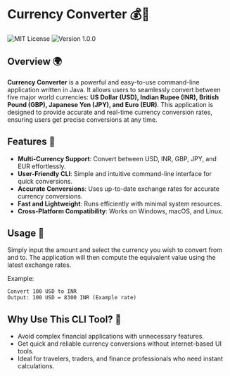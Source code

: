 # Currency Converter 💰💱

![MIT License](https://img.shields.io/badge/License-MIT-green.svg)
![Version 1.0.0](https://img.shields.io/badge/Version-1.0.0-blue.svg)

## Overview 🌍

**Currency Converter** is a powerful and easy-to-use command-line application written in Java. It allows users to seamlessly convert between five major world currencies: **US Dollar (USD), Indian Rupee (INR), British Pound (GBP), Japanese Yen (JPY), and Euro (EUR)**. This application is designed to provide accurate and real-time currency conversion rates, ensuring users get precise conversions at any time.

## Features 🚀

- **Multi-Currency Support**: Convert between USD, INR, GBP, JPY, and EUR effortlessly.
- **User-Friendly CLI**: Simple and intuitive command-line interface for quick conversions.
- **Accurate Conversions**: Uses up-to-date exchange rates for accurate currency conversions.
- **Fast and Lightweight**: Runs efficiently with minimal system resources.
- **Cross-Platform Compatibility**: Works on Windows, macOS, and Linux.

## Usage 📌

Simply input the amount and select the currency you wish to convert from and to. The application will then compute the equivalent value using the latest exchange rates.

Example:
```
Convert 100 USD to INR
Output: 100 USD = 8300 INR (Example rate)
```

## Why Use This CLI Tool? 🤔

- Avoid complex financial applications with unnecessary features.
- Get quick and reliable currency conversions without internet-based UI tools.
- Ideal for travelers, traders, and finance professionals who need instant calculations.

